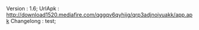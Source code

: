 Version : 1.6;
UrlApk : http://download1520.mediafire.com/qggqv6qyhijg/qrp3adjnoiyuakk/app.apk
Changelong : test;
